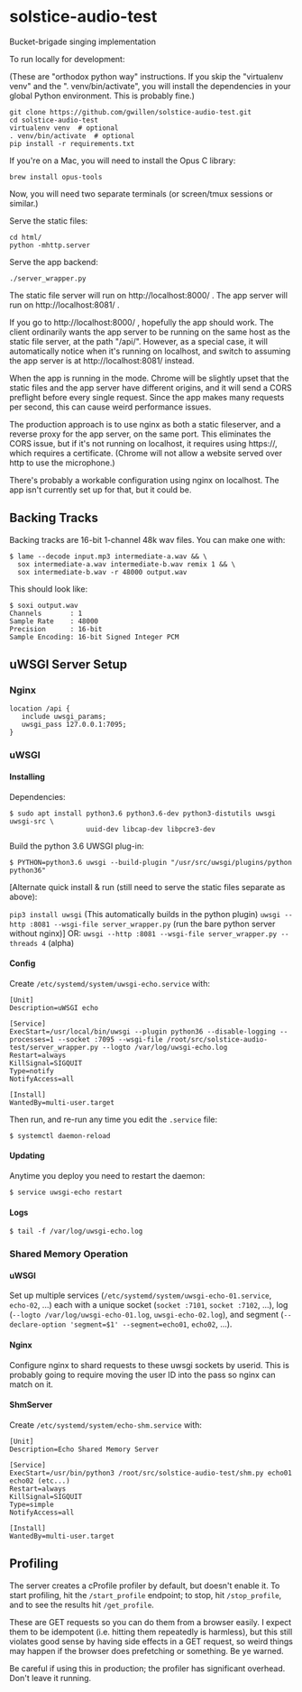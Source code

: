 # solstice-audio-test

Bucket-brigade singing implementation

To run locally for development:

(These are "orthodox python way" instructions. If you skip the "virtualenv venv" and the ". venv/bin/activate", you will install the dependencies in your global Python environment. This is probably fine.)
```
git clone https://github.com/gwillen/solstice-audio-test.git
cd solstice-audio-test
virtualenv venv  # optional
. venv/bin/activate  # optional
pip install -r requirements.txt
```
If you're on a Mac, you will need to install the Opus C library:
```
brew install opus-tools 
```
Now, you will need two separate terminals (or screen/tmux sessions or similar.)

Serve the static files:
```
cd html/
python -mhttp.server
```

Serve the app backend:
```
./server_wrapper.py
```

The static file server will run on http://localhost:8000/ . The app server will run on http://localhost:8081/ .

If you go to http://localhost:8000/ , hopefully the app should work. The client ordinarily wants the app server to be running on the same host as the static file server, at the path "/api/". However, as a special case, it will automatically notice when it's running on localhost, and switch to assuming the app server is at http://localhost:8081/ instead.

When the app is running in the mode. Chrome will be slightly upset that the static files and the app server have different origins, and it will send a CORS preflight before every single request. Since the app makes many requests per second, this can cause weird performance issues.

The production approach is to use nginx as both a static fileserver, and a reverse proxy for the app server, on the same port. This eliminates the CORS issue, but if it's not running on localhost, it requires using https://, which requires a certificate. (Chrome will not allow a website served over http to use the microphone.)

There's probably a workable configuration using nginx on localhost. The app isn't currently set up for that, but it could be.

## Backing Tracks

Backing tracks are 16-bit 1-channel 48k wav files.  You can make one with:

    $ lame --decode input.mp3 intermediate-a.wav && \
      sox intermediate-a.wav intermediate-b.wav remix 1 && \
      sox intermediate-b.wav -r 48000 output.wav

This should look like:

    $ soxi output.wav
    Channels       : 1
    Sample Rate    : 48000
    Precision      : 16-bit
    Sample Encoding: 16-bit Signed Integer PCM

## uWSGI Server Setup

### Nginx

```
location /api {
   include uwsgi_params;
   uwsgi_pass 127.0.0.1:7095;
}
```

### uWSGI

#### Installing

Dependencies:

```
$ sudo apt install python3.6 python3.6-dev python3-distutils uwsgi uwsgi-src \
                   uuid-dev libcap-dev libpcre3-dev
```

Build the python 3.6 UWSGI plug-in:

```
$ PYTHON=python3.6 uwsgi --build-plugin "/usr/src/uwsgi/plugins/python python36"
```

[Alternate quick install & run (still need to serve the static files separate as above):

`pip3 install uwsgi`  (This automatically builds in the python plugin)
`uwsgi --http :8081 --wsgi-file server_wrapper.py`  (run the bare python server without nginx)]
OR: `uwsgi --http :8081 --wsgi-file server_wrapper.py --threads 4` (alpha)

#### Config

Create `/etc/systemd/system/uwsgi-echo.service` with:

```
[Unit]
Description=uWSGI echo

[Service]
ExecStart=/usr/local/bin/uwsgi --plugin python36 --disable-logging --processes=1 --socket :7095 --wsgi-file /root/src/solstice-audio-test/server_wrapper.py --logto /var/log/uwsgi-echo.log
Restart=always
KillSignal=SIGQUIT
Type=notify
NotifyAccess=all

[Install]
WantedBy=multi-user.target
```

Then run, and re-run any time you edit the `.service` file:

```
$ systemctl daemon-reload
```

#### Updating

Anytime you deploy you need to restart the daemon:

```
$ service uwsgi-echo restart
```

#### Logs

```
$ tail -f /var/log/uwsgi-echo.log
```

### Shared Memory Operation

#### uWSGI

Set up multiple services (`/etc/systemd/system/uwsgi-echo-01.service`,
`echo-02`, ...) each with a unique socket (`socket :7101`, `socket
:7102`, ...), log (`--logto /var/log/uwsgi-echo-01.log`,
`uwsgi-echo-02.log`), and segment (`--declare-option 'segment=$1'
--segment=echo01`, `echo02`, ...).

#### Nginx

Configure nginx to shard requests to these uwsgi sockets by userid.
This is probably going to require moving the user ID into the pass so
nginx can match on it.

#### ShmServer

Create `/etc/systemd/system/echo-shm.service` with:

```
[Unit]
Description=Echo Shared Memory Server

[Service]
ExecStart=/usr/bin/python3 /root/src/solstice-audio-test/shm.py echo01 echo02 (etc...)
Restart=always
KillSignal=SIGQUIT
Type=simple
NotifyAccess=all

[Install]
WantedBy=multi-user.target
```

## Profiling

The server creates a cProfile profiler by default, but doesn't enable it. To start profiling, hit the `/start_profile` endpoint; to stop, hit `/stop_profile`, and to see the results hit `/get_profile`.

These are GET requests so you can do them from a browser easily. I expect them to be idempotent (i.e. hitting them repeatedly is harmless), but this still violates good sense by having side effects in a GET request, so weird things may happen if the browser does prefetching or something. Be ye warned.

Be careful if using this in production; the profiler has significant overhead. Don't leave it running.
